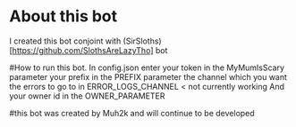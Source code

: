 # About this bot
I created this bot conjoint with (SirSloths)[https://github.com/SlothsAreLazyTho] bot 

#How to run this bot.
In config.json enter your token in the MyMumIsScary parameter 
your prefix in the PREFIX parameter
the channel which you want the errors to go to in ERROR_LOGS_CHANNEL < not currently working
And your owner id in the OWNER_PARAMETER

#this bot was created by Muh2k and will continue to be developed 
